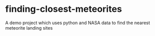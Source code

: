 # finding-closest-meteorites
A demo project which uses python and NASA data to find the nearest meteorite landing sites
